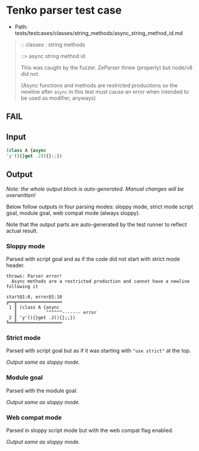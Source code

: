 # Tenko parser test case

- Path: tests/testcases/classes/string_methods/async_string_method_id.md

> :: classes : string methods
>
> ::> async string method id
>
> This was caught by the fuzzer. ZeParser threw (properly) but node/v8 did not.
>
> (Async functions and methods are restricted productions so the newline after `async` in this test must cause an error when intended to be used as modifier, anyways)

## FAIL

## Input

`````js
(class A {async
'y'(){}get .2(){};;})
`````

## Output

_Note: the whole output block is auto-generated. Manual changes will be overwritten!_

Below follow outputs in four parsing modes: sloppy mode, strict mode script goal, module goal, web compat mode (always sloppy).

Note that the output parts are auto-generated by the test runner to reflect actual result.

### Sloppy mode

Parsed with script goal and as if the code did not start with strict mode header.

`````
throws: Parser error!
  Async methods are a restricted production and cannot have a newline following it

start@1:0, error@1:10
╔══╦═════════════════
 1 ║ (class A {async
   ║           ^^^^^^------- error
 2 ║ 'y'(){}get .2(){};;})
╚══╩═════════════════

`````

### Strict mode

Parsed with script goal but as if it was starting with `"use strict"` at the top.

_Output same as sloppy mode._

### Module goal

Parsed with the module goal.

_Output same as sloppy mode._

### Web compat mode

Parsed in sloppy script mode but with the web compat flag enabled.

_Output same as sloppy mode._
